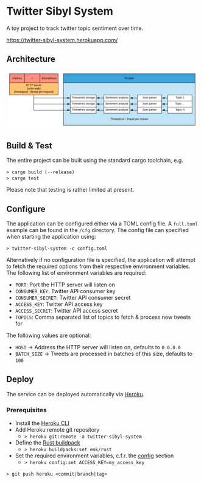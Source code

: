 # Twitter Sibyl System

A toy project to track twitter topic sentiment over time.

https://twitter-sibyl-system.herokuapp.com/

## Architecture

![Architecture diagram](./docs/Sibyl-system-architecture.svg)

## Build & Test

The entire project can be built using the standard cargo toolchain, e.g.
```shell
> cargo build (--release) 
> cargo test
```
Please note that testing is rather limited at present.

## Configure

The application can be configured either via a TOML config file. A `full.toml` example can be found in the `/cfg` directory.
The config file can specified when starting the application using:
```shell script
> twitter-sibyl-system -c config.toml
```

Alternatively if no configuration file is specified, the application will attempt to fetch the
required options from their respective environment variables. The following list of environment variables are required:

* `PORT`: Port the HTTP server will listen on
* `CONSUMER_KEY`: Twitter API consumer key
* `CONSUMER_SECRET`: Twitter API consumer secret
* `ACCESS_KEY`: Twitter API access key
* `ACCESS_SECRET`: Twitter API access secret
* `TOPICS`: Comma separated list of topics to fetch & process new tweets for

The following values are optional:

* `HOST` -> Address the HTTP server will listen on, defaults to `0.0.0.0`
* `BATCH_SIZE` -> Tweets are processed in batches of this size, defaults to `100`


## Deploy

The service can be deployed automatically via [Heroku](https://www.heroku.com/home).

### Prerequisites

* Install the [Heroku CLI](https://devcenter.heroku.com/articles/heroku-cli#download-and-install) 
* Add Heroku remote git repository
    * `> heroku git:remote -a twitter-sibyl-system`
* Define the [Rust buildpack](https://github.com/emk/heroku-buildpack-rust)
    * `> heroku buildpacks:set emk/rust`
* Set the required environment variables, c.f.r. the [config](#configure) section
    * `> heroku config:set ACCESS_KEY=my_access_key`


```shell
> git push heroku <commit|branch|tag>
```

